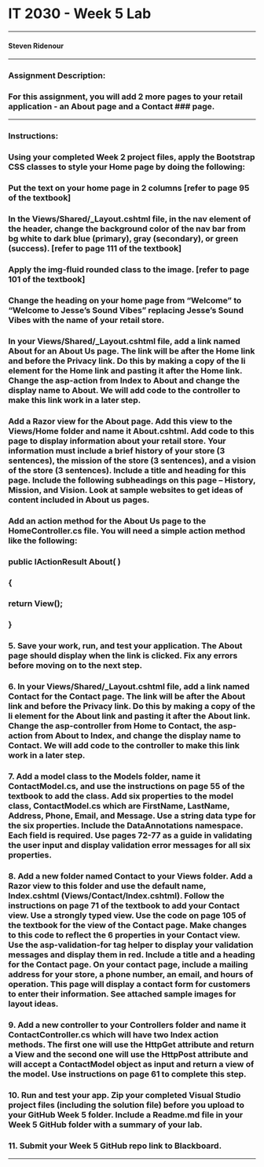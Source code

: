 # IT 2030 - Week 5 Lab 
___
####  Steven Ridenour
___
### Assignment Description:
### For this assignment, you will add 2 more pages to your retail application - an About page and a Contact ### page.
___
### Instructions:
### Using your completed Week 2 project files, apply the Bootstrap CSS classes to style your Home page by doing the following:
### Put the text on your home page in 2 columns [refer to page 95 of the textbook]
### In the Views/Shared/_Layout.cshtml file, in the nav element of the header, change the background color of the nav bar from bg white to dark blue (primary), gray (secondary), or green (success). [refer to page 111 of the textbook]
### Apply the img-fluid rounded class to the image. [refer to page 101 of the textbook]
### Change the heading on your home page from “Welcome” to “Welcome to Jesse’s Sound Vibes” replacing Jesse’s Sound Vibes with the name of your retail store.
### In your Views/Shared/_Layout.cshtml file, add a link named About for an About Us page. The link will be after the Home link and before the Privacy link. Do this by making a copy of the li element for the Home link and pasting it after the Home link. Change the asp-action from Index to About and change the display name to About. We will add code to the controller to make this link work in a later step.
### Add a Razor view for the About page. Add this view to the Views/Home folder and name it About.cshtml.  Add code to this page to display information about your retail store. Your information must include a brief history of your store (3 sentences), the mission of the store (3 sentences),  and a vision of the store (3 sentences). Include a title and heading for this page. Include the following subheadings on this page – History, Mission, and Vision. Look at sample websites to get ideas of content included in About us pages.
### Add an action method for the About Us page to the HomeController.cs file. You will need a simple action method like the following:
###                      public IActionResult About( )
###                    {
###                           return View();
###                     }
### 5. Save your work, run, and test your application. The About page should display when the link is clicked. Fix any errors before moving on to the next step.
###       6. In your Views/Shared/_Layout.cshtml file, add a link named Contact for the Contact page. The link will be after the About link and before the Privacy link. Do this by  making a  copy of the li element for the About link and pasting it after the About link. Change the asp-controller from Home to Contact, the asp-action from About to Index, and change the display name to Contact. We will add code to the controller to make this link work in a later step.
###       7. Add a model class to the Models folder, name it ContactModel.cs, and use the instructions on page 55 of the textbook to add the class. Add six properties to the model class, ContactModel.cs which are FirstName, LastName, Address, Phone, Email, and Message. Use a string data type for the six properties. Include the DataAnnotations namespace. Each field is required. Use pages 72-77 as a guide in validating the user input and display validation error messages for all six properties.
###       8. Add a new folder named Contact to your Views folder. Add a Razor view to this folder and use the default name, Index.cshtml (Views/Contact/Index.cshtml). Follow the instructions on page 71 of the textbook to add your Contact view. Use a strongly typed view. Use the code on page 105 of the textbook for the view of the Contact page. Make changes to this code to reflect the 6 properties in your Contact view. Use the asp-validation-for tag helper to display your validation messages and display them in red. Include a title and a heading for the Contact page. On your contact page, include a mailing address for your store, a phone number, an email, and hours of operation. This page will display a contact form for customers to enter their information. See attached sample images for layout ideas.
###   9. Add a new controller to your Controllers folder and name it ContactController.cs which will have two Index action methods. The first one will use the HttpGet attribute and return a View and the second one will use the HttpPost attribute and will accept a ContactModel object as input and return a view of the model. Use instructions on page 61 to complete this step.
###                10. Run and test your app. Zip your completed Visual Studio project files (including the solution file) before you upload to your GitHub Week 5 folder. Include a Readme.md file in your Week 5 GitHub folder with a summary of your lab.
###                11. Submit your Week 5 GitHub repo link to Blackboard.
___
